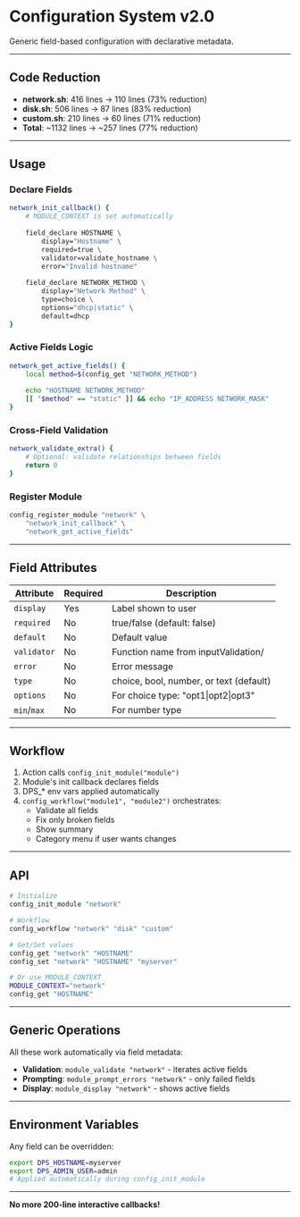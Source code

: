 # Configuration System v2.0

Generic field-based configuration with declarative metadata.

---

## Code Reduction

- **network.sh**: 416 lines → 110 lines (73% reduction)
- **disk.sh**: 506 lines → 87 lines (83% reduction)
- **custom.sh**: 210 lines → 60 lines (71% reduction)
- **Total**: ~1132 lines → ~257 lines (77% reduction)

---

## Usage

### Declare Fields

```bash
network_init_callback() {
    # MODULE_CONTEXT is set automatically
    
    field_declare HOSTNAME \
        display="Hostname" \
        required=true \
        validator=validate_hostname \
        error="Invalid hostname"
    
    field_declare NETWORK_METHOD \
        display="Network Method" \
        type=choice \
        options="dhcp|static" \
        default=dhcp
}
```

### Active Fields Logic

```bash
network_get_active_fields() {
    local method=$(config_get "NETWORK_METHOD")
    
    echo "HOSTNAME NETWORK_METHOD"
    [[ "$method" == "static" ]] && echo "IP_ADDRESS NETWORK_MASK"
}
```

### Cross-Field Validation

```bash
network_validate_extra() {
    # Optional: validate relationships between fields
    return 0
}
```

### Register Module

```bash
config_register_module "network" \
    "network_init_callback" \
    "network_get_active_fields"
```

---

## Field Attributes

| Attribute | Required | Description |
|-----------|----------|-------------|
| `display` | Yes | Label shown to user |
| `required` | No | true/false (default: false) |
| `default` | No | Default value |
| `validator` | No | Function name from inputValidation/ |
| `error` | No | Error message |
| `type` | No | choice, bool, number, or text (default) |
| `options` | No | For choice type: "opt1\|opt2\|opt3" |
| `min`/`max` | No | For number type |

---

## Workflow

1. Action calls `config_init_module("module")`
2. Module's init callback declares fields
3. DPS_* env vars applied automatically
4. `config_workflow("module1", "module2")` orchestrates:
   - Validate all fields
   - Fix only broken fields
   - Show summary
   - Category menu if user wants changes

---

## API

```bash
# Initialize
config_init_module "network"

# Workflow
config_workflow "network" "disk" "custom"

# Get/Set values
config_get "network" "HOSTNAME"
config_set "network" "HOSTNAME" "myserver"

# Or use MODULE_CONTEXT
MODULE_CONTEXT="network"
config_get "HOSTNAME"
```

---

## Generic Operations

All these work automatically via field metadata:

- **Validation**: `module_validate "network"` - iterates active fields
- **Prompting**: `module_prompt_errors "network"` - only failed fields
- **Display**: `module_display "network"` - shows active fields

---

## Environment Variables

Any field can be overridden:

```bash
export DPS_HOSTNAME=myserver
export DPS_ADMIN_USER=admin
# Applied automatically during config_init_module
```

---

**No more 200-line interactive callbacks!**
